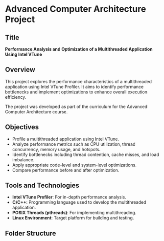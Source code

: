 # Advanced Computer Architecture Project

## Title
**Performance Analysis and Optimization of a Multithreaded Application Using Intel VTune**

## Overview
This project explores the performance characteristics of a multithreaded application using Intel VTune Profiler. It aims to identify performance bottlenecks and implement optimizations to enhance overall execution efficiency.

The project was developed as part of the curriculum for the Advanced Computer Architecture course.

## Objectives
- Profile a multithreaded application using Intel VTune.
- Analyze performance metrics such as CPU utilization, thread concurrency, memory usage, and hotspots.
- Identify bottlenecks including thread contention, cache misses, and load imbalance.
- Apply appropriate code-level and system-level optimizations.
- Compare performance before and after optimization.

## Tools and Technologies
- **Intel VTune Profiler**: For in-depth performance analysis.
- **C/C++**: Programming language used to develop the multithreaded application.
- **POSIX Threads (pthreads)**: For implementing multithreading.
- **Linux Environment**: Target platform for building and testing.

## Folder Structure
